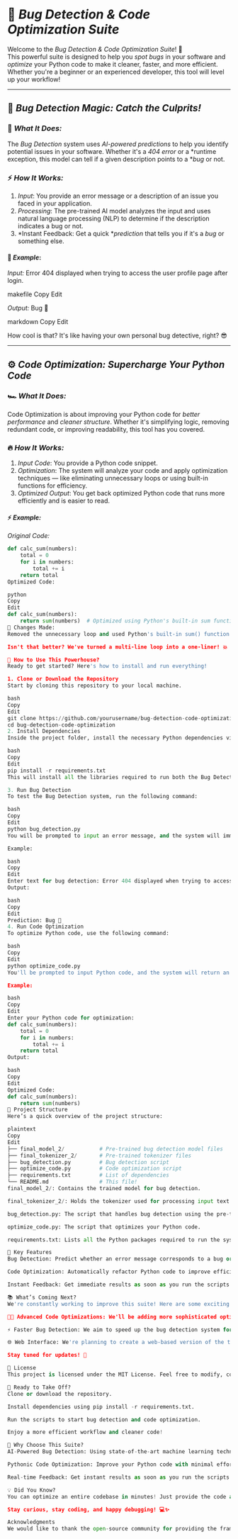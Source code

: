 # 🚀 *Bug Detection & Code Optimization Suite*

Welcome to the *Bug Detection & Code Optimization Suite*! 🎉  
This powerful suite is designed to help you *spot bugs* in your software and *optimize* your Python code to make it cleaner, faster, and more efficient. Whether you're a beginner or an experienced developer, this tool will level up your workflow!

---

## 🐞 *Bug Detection Magic: Catch the Culprits!*

### 🧠 *What It Does:*
The *Bug Detection* system uses *AI-powered predictions* to help you identify potential issues in your software. Whether it's a *404 error* or a *runtime exception, this model can tell if a given description points to a **bug* or not.

### ⚡ *How It Works:*
1. *Input*: You provide an error message or a description of an issue you faced in your application.
2. *Processing*: The pre-trained AI model analyzes the input and uses natural language processing (NLP) to determine if the description indicates a bug or not.
3. *Instant Feedback: Get a quick **prediction* that tells you if it's a *bug* or something else.

#### 🌟 *Example*:
*Input:*
Error 404 displayed when trying to access the user profile page after login.

makefile
Copy
Edit

*Output:*
Bug 🐛

markdown
Copy
Edit

How cool is that? It's like having your own personal bug detective, right? 😎

---

## ⚙ *Code Optimization: Supercharge Your Python Code*

### 🏎 *What It Does:*
Code Optimization is about improving your Python code for *better performance* and *cleaner structure*. Whether it's simplifying logic, removing redundant code, or improving readability, this tool has you covered.

### 🔥 *How It Works:*
1. *Input Code*: You provide a Python code snippet.
2. *Optimization*: The system will analyze your code and apply optimization techniques — like eliminating unnecessary loops or using built-in functions for efficiency.
3. *Optimized Output*: You get back optimized Python code that runs more efficiently and is easier to read.

#### ⚡ *Example:*
*Original Code:*
```python
def calc_sum(numbers):
    total = 0
    for i in numbers:
        total += i
    return total
Optimized Code:

python
Copy
Edit
def calc_sum(numbers):
    return sum(numbers)  # Optimized using Python's built-in sum function
🔧 Changes Made:
Removed the unnecessary loop and used Python's built-in sum() function for better performance and readability.

Isn't that better? We've turned a multi-line loop into a one-liner! 💥

🚀 How to Use This Powerhouse?
Ready to get started? Here's how to install and run everything!

1. Clone or Download the Repository
Start by cloning this repository to your local machine.

bash
Copy
Edit
git clone https://github.com/yourusername/bug-detection-code-optimization.git
cd bug-detection-code-optimization
2. Install Dependencies
Inside the project folder, install the necessary Python dependencies via requirements.txt.

bash
Copy
Edit
pip install -r requirements.txt
This will install all the libraries required to run both the Bug Detection and Code Optimization systems.

3. Run Bug Detection
To test the Bug Detection system, run the following command:

bash
Copy
Edit
python bug_detection.py
You will be prompted to input an error message, and the system will immediately predict whether it’s a bug or not.

Example:

bash
Copy
Edit
Enter text for bug detection: Error 404 displayed when trying to access the user profile page after login.
Output:

bash
Copy
Edit
Prediction: Bug 🐛
4. Run Code Optimization
To optimize Python code, use the following command:

bash
Copy
Edit
python optimize_code.py
You'll be prompted to input Python code, and the system will return an optimized version of your code.

Example:

bash
Copy
Edit
Enter your Python code for optimization:
def calc_sum(numbers):
    total = 0
    for i in numbers:
        total += i
    return total
Output:

bash
Copy
Edit
Optimized Code:
def calc_sum(numbers):
    return sum(numbers)
🎨 Project Structure
Here’s a quick overview of the project structure:

plaintext
Copy
Edit
├── final_model_2/           # Pre-trained bug detection model files
├── final_tokenizer_2/       # Pre-trained tokenizer files
├── bug_detection.py         # Bug detection script
├── optimize_code.py         # Code optimization script
├── requirements.txt         # List of dependencies
└── README.md                # This file!
final_model_2/: Contains the trained model for bug detection.

final_tokenizer_2/: Holds the tokenizer used for processing input text.

bug_detection.py: The script that handles bug detection using the pre-trained model.

optimize_code.py: The script that optimizes your Python code.

requirements.txt: Lists all the Python packages required to run the system.

🌟 Key Features
Bug Detection: Predict whether an error message corresponds to a bug or not.

Code Optimization: Automatically refactor Python code to improve efficiency and readability.

Instant Feedback: Get immediate results as soon as you run the scripts. No waiting, just coding!

📚 What’s Coming Next?
We're constantly working to improve this suite! Here are some exciting features coming soon:

🧑‍💻 Advanced Code Optimizations: We'll be adding more sophisticated optimizations, including using parallel processing and improving memory usage.

⚡ Faster Bug Detection: We aim to speed up the bug detection system for even quicker results.

🌐 Web Interface: We're planning to create a web-based version of the tool for easy accessibility — no installations required!

Stay tuned for updates! 🚀

📌 License
This project is licensed under the MIT License. Feel free to modify, contribute, or use it for personal or commercial purposes!

🚀 Ready to Take Off?
Clone or download the repository.

Install dependencies using pip install -r requirements.txt.

Run the scripts to start bug detection and code optimization.

Enjoy a more efficient workflow and cleaner code!

🌈 Why Choose This Suite?
AI-Powered Bug Detection: Using state-of-the-art machine learning techniques, we help you identify bugs quickly and efficiently.

Pythonic Code Optimization: Improve your Python code with minimal effort and maximum results.

Real-time Feedback: Get instant results as soon as you run the scripts. No waiting, just coding!

💡 Did You Know?
You can optimize an entire codebase in minutes! Just provide the code and let the system do the heavy lifting. It's a great way to refactor old projects and ensure they meet modern standards.

Stay curious, stay coding, and happy debugging! 💻✨

Acknowledgments
We would like to thank the open-source community for providing the frameworks and tools that made this project possible. Special thanks to Hugging Face for their amazing transformers library and to all contributors who make these tools available for everyone!
